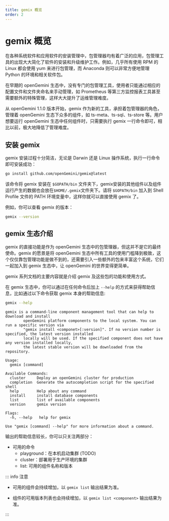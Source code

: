 ```yaml
---
title: gemix 概览
order: 2
---
```


# gemix 概览

在各种系统软件和应用软件的安装管理中，包管理器均有着广泛的应用，包管理工具的出现大大简化了软件的安装和升级维护工作。例如，几乎所有使用 RPM 的 Linux 都会使用 yum 来进行包管理，而 Anaconda 则可以非常方便地管理 Python 的环境和相关软件包。

在早期的 openGemini 生态中，没有专门的包管理工具，使用者只能通过相应的配置文件和文件夹命名来手动管理，如 Prometheus 等第三方监控报表工具甚至需要额外的特殊管理，这样大大提升了运维管理难度。

从 openGemini 1.1.0 版本开始，gemix 作为新的工具，承担着包管理器的角色，管理着 openGemini 生态下众多的组件，如 ts-meta、ts-sql、ts-store 等。用户想要运行 openGemini 生态中任何组件时，只需要执行 gemix 一行命令即可，相比以前，极大地降低了管理难度。

## 安装 gemix

gemix 安装过程十分简洁，无论是 Darwin 还是 Linux 操作系统，执行一行命令即可安装成功：

```bash
go install github.com/openGemini/gemix@latest
```

该命令将 gemix 安装在 `$GOPATH/bin` 文件夹下，gemix安装的其他组件以及组件运行产生的数据也会放在`$HOME/.gemix`文件夹下。请将 `$GOPATH/bin` 加入到 Shell Profile 文件的 PATH 环境变量中，这样你就可以直接使用 gemix 了。

例如，你可以查看 gemix 的版本：

```bash
gemix --version
```

## gemix 生态介绍

gemix 的直接功能是作为 openGemini 生态中的包管理器，但这并不是它的最终使命。gemix 的愿景是将 openGemini 生态中所有工具的使用门槛降到极致，这个仅仅靠包管理功能是做不到的，还需要引入一些额外的包来丰富这个系统，它们一起加入到 gemix 生态中，让 openGemini 的世界变得更简单。

gemix 系列文档的主要内容就是介绍 gemix 及这些包的功能和使用方式。

在 gemix 生态中，你可以通过在任何命令后加上 `--help` 的方式来获得帮助信息，比如通过以下命令获取 gemix 本身的帮助信息:

```bash
gemix --help
```

```
gemix is a command-line component management tool that can help to download and install
        openGemini platform components to the local system. You can run a specific version via
        "gemix install <componet>[:version]". If no version number is specified, the latest version installed
        locally will be used. If the specified component does not have any version installed locally,
        the latest stable version will be downloaded from the repository.

Usage:
  gemix [command]

Available Commands:
  cluster     Deploy an openGemini cluster for production
  completion  Generate the autocompletion script for the specified shell
  help        Help about any command
  install     install database components
  list        list of available components
  version     gemix version

Flags:
  -h, --help   help for gemix

Use "gemix [command] --help" for more information about a command.
```

输出的帮助信息较长，你可以只关注两部分：

- 可用的命令
    - playground：在本机启动集群 (TODO)
    - cluster：部署用于生产环境的集群
    - list: 可用的组件名称和版本

::: info 注意

- 可用的组件会持续增加，以 `gemix list` 输出结果为准。

- 组件的可用版本列表也会持续增加，以 `gemix list <component>` 输出结果为准。

:::